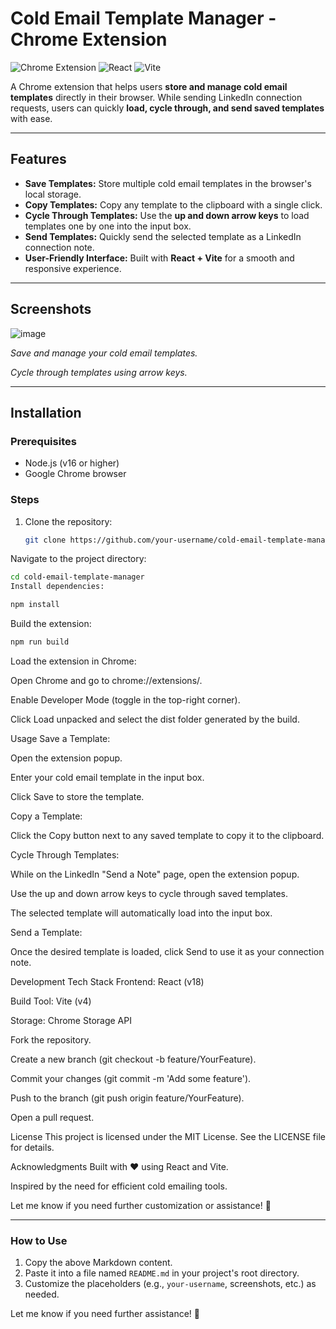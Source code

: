 # Cold Email Template Manager - Chrome Extension

![Chrome Extension](https://img.shields.io/badge/Chrome-Extension-blue)
![React](https://img.shields.io/badge/React-18.x-blue)
![Vite](https://img.shields.io/badge/Vite-4.x-orange)

A Chrome extension that helps users **store and manage cold email templates** directly in their browser. While sending LinkedIn connection requests, users can quickly **load, cycle through, and send saved templates** with ease.

---

## Features

- **Save Templates:** Store multiple cold email templates in the browser's local storage.
- **Copy Templates:** Copy any template to the clipboard with a single click.
- **Cycle Through Templates:** Use the **up and down arrow keys** to load templates one by one into the input box.
- **Send Templates:** Quickly send the selected template as a LinkedIn connection note.
- **User-Friendly Interface:** Built with **React + Vite** for a smooth and responsive experience.

---

## Screenshots

![image](https://github.com/user-attachments/assets/a8b9aac9-8ce5-47b2-908b-a682a1afa69b)


*Save and manage your cold email templates.*



*Cycle through templates using arrow keys.*

---

## Installation

### Prerequisites
- Node.js (v16 or higher)
- Google Chrome browser

### Steps
1. Clone the repository:
   ```bash
   git clone https://github.com/your-username/cold-email-template-manager.git
   ```
Navigate to the project directory:

```bash
cd cold-email-template-manager
Install dependencies:
```
```bash
npm install
```
Build the extension:

```bash
npm run build
```
Load the extension in Chrome:

Open Chrome and go to chrome://extensions/.

Enable Developer Mode (toggle in the top-right corner).

Click Load unpacked and select the dist folder generated by the build.

Usage
Save a Template:

Open the extension popup.

Enter your cold email template in the input box.

Click Save to store the template.

Copy a Template:

Click the Copy button next to any saved template to copy it to the clipboard.

Cycle Through Templates:

While on the LinkedIn "Send a Note" page, open the extension popup.

Use the up and down arrow keys to cycle through saved templates.

The selected template will automatically load into the input box.

Send a Template:

Once the desired template is loaded, click Send to use it as your connection note.

Development
Tech Stack
Frontend: React (v18)

Build Tool: Vite (v4)

Storage: Chrome Storage API

Fork the repository.

Create a new branch (git checkout -b feature/YourFeature).

Commit your changes (git commit -m 'Add some feature').

Push to the branch (git push origin feature/YourFeature).

Open a pull request.

License
This project is licensed under the MIT License. See the LICENSE file for details.

Acknowledgments
Built with ❤️ using React and Vite.

Inspired by the need for efficient cold emailing tools.

Let me know if you need further customization or assistance! 🚀



---

### How to Use
1. Copy the above Markdown content.
2. Paste it into a file named `README.md` in your project's root directory.
3. Customize the placeholders (e.g., `your-username`, screenshots, etc.) as needed.

Let me know if you need further assistance! 🚀
